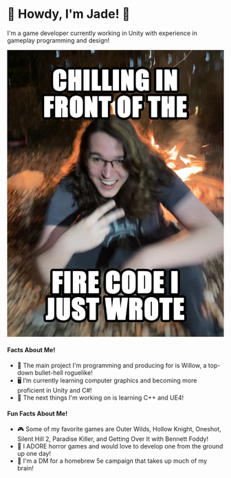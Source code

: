 # 👋 Howdy, I'm Jade! 👋

I'm a game developer currently working in Unity with experience in gameplay programming and design!

<img src="https://github.com/ControlledChaos0/ControlledChaos0/blob/main/githubMeme.png" alt="drawing" width="600"/>

#### Facts About Me!
- 💞️ The main project I'm programming and producing for is Willow, a top-down bullet-hell roguelike!
- 🖥️ I’m currently learning computer graphics and becoming more proficient in Unity and C#!
- 🔨 The next things I'm working on is learning C++ and UE4!

#### Fun Facts About Me!
- 🎮 Some of my favorite games are Outer Wilds, Hollow Knight, Oneshot, Silent Hill 2, Paradise Killer, and Getting Over It with Bennett Foddy!
- 👻 I ADORE horror games and would love to develop one from the ground up one day!
- 🎲 I'm a DM for a homebrew 5e campaign that takes up much of my brain!


<!---
ControlledChaos0/ControlledChaos0 is a ✨ special ✨ repository because its `README.md` (this file) appears on your GitHub profile.
You can click the Preview link to take a look at your changes.
--->
